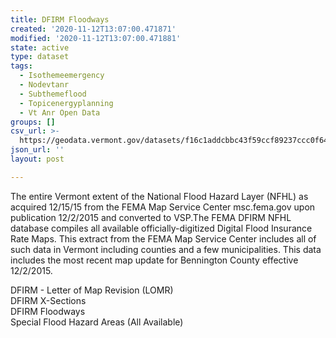 ```yaml
---
title: DFIRM Floodways
created: '2020-11-12T13:07:00.471871'
modified: '2020-11-12T13:07:00.471881'
state: active
type: dataset
tags:
  - Isothemeemergency
  - Nodevtanr
  - Subthemeflood
  - Topicenergyplanning
  - Vt Anr Open Data
groups: []
csv_url: >-
  https://geodata.vermont.gov/datasets/f16c1addcbbc43f59ccf89237ccc0f64_59.csv?outSR=%7B%22latestWkid%22%3A32145%2C%22wkid%22%3A32145%7D
json_url: ''
layout: post

---
```

<div style='text-align:Left;'><p style='margin:0 0 0 0;'><span><span>The entire Vermont extent of the National Flood Hazard Layer (NFHL) as acquired 12/15/15 from the FEMA Map Service Center msc.fema.gov upon publication 12/2/2015 and converted to VSP.The FEMA DFIRM NFHL database compiles all available officially-digitized Digital Flood Insurance Rate Maps.  This extract from the FEMA Map Service Center includes all of such data in Vermont including counties and a few municipalities. This data includes the most recent map update for Bennington County effective 12/2/2015.</span></span></p><p><p style='margin:0 0 0 0;'><span><span>DFIRM - Letter of Map Revision (LOMR) </span></span></p><p style='margin:0 0 0 0;'><span><span>DFIRM X-Sections </span></span></p><p style='margin:0 0 0 0;'><span><span>DFIRM Floodways </span></span></p><p style='margin:0 0 0 0;'><span><span>Special Flood Hazard Areas (All Available)</span></span></p><div><p><span /></p></div></div></p>
